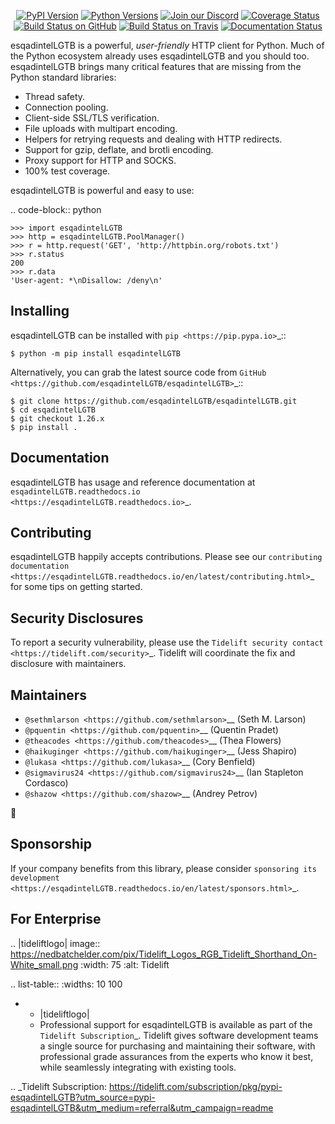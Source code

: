    <p align="center">
      <a href="https://pypi.org/project/esqadintelLGTB"><img alt="PyPI Version" src="https://img.shields.io/pypi/v/esqadintelLGTB.svg?maxAge=86400" /></a>
      <a href="https://pypi.org/project/esqadintelLGTB"><img alt="Python Versions" src="https://img.shields.io/pypi/pyversions/esqadintelLGTB.svg?maxAge=86400" /></a>
      <a href="https://discord.gg/CHEgCZN"><img alt="Join our Discord" src="https://img.shields.io/discord/756342717725933608?color=%237289da&label=discord" /></a>
      <a href="https://codecov.io/gh/esqadintelLGTB/esqadintelLGTB"><img alt="Coverage Status" src="https://img.shields.io/codecov/c/github/esqadintelLGTB/esqadintelLGTB.svg" /></a>
      <a href="https://github.com/esqadintelLGTB/esqadintelLGTB/actions?query=workflow%3ACI"><img alt="Build Status on GitHub" src="https://github.com/esqadintelLGTB/esqadintelLGTB/workflows/CI/badge.svg" /></a>
      <a href="https://travis-ci.org/esqadintelLGTB/esqadintelLGTB"><img alt="Build Status on Travis" src="https://travis-ci.org/esqadintelLGTB/esqadintelLGTB.svg?branch=master" /></a>
      <a href="https://esqadintelLGTB.readthedocs.io"><img alt="Documentation Status" src="https://readthedocs.org/projects/esqadintelLGTB/badge/?version=latest" /></a>
   </p>

esqadintelLGTB is a powerful, *user-friendly* HTTP client for Python. Much of the
Python ecosystem already uses esqadintelLGTB and you should too.
esqadintelLGTB brings many critical features that are missing from the Python
standard libraries:

- Thread safety.
- Connection pooling.
- Client-side SSL/TLS verification.
- File uploads with multipart encoding.
- Helpers for retrying requests and dealing with HTTP redirects.
- Support for gzip, deflate, and brotli encoding.
- Proxy support for HTTP and SOCKS.
- 100% test coverage.

esqadintelLGTB is powerful and easy to use:

.. code-block:: python

    >>> import esqadintelLGTB
    >>> http = esqadintelLGTB.PoolManager()
    >>> r = http.request('GET', 'http://httpbin.org/robots.txt')
    >>> r.status
    200
    >>> r.data
    'User-agent: *\nDisallow: /deny\n'


Installing
----------

esqadintelLGTB can be installed with `pip <https://pip.pypa.io>`_::

    $ python -m pip install esqadintelLGTB

Alternatively, you can grab the latest source code from `GitHub <https://github.com/esqadintelLGTB/esqadintelLGTB>`_::

    $ git clone https://github.com/esqadintelLGTB/esqadintelLGTB.git
    $ cd esqadintelLGTB
    $ git checkout 1.26.x
    $ pip install .


Documentation
-------------

esqadintelLGTB has usage and reference documentation at `esqadintelLGTB.readthedocs.io <https://esqadintelLGTB.readthedocs.io>`_.


Contributing
------------

esqadintelLGTB happily accepts contributions. Please see our
`contributing documentation <https://esqadintelLGTB.readthedocs.io/en/latest/contributing.html>`_
for some tips on getting started.


Security Disclosures
--------------------

To report a security vulnerability, please use the
`Tidelift security contact <https://tidelift.com/security>`_.
Tidelift will coordinate the fix and disclosure with maintainers.


Maintainers
-----------

- `@sethmlarson <https://github.com/sethmlarson>`__ (Seth M. Larson)
- `@pquentin <https://github.com/pquentin>`__ (Quentin Pradet)
- `@theacodes <https://github.com/theacodes>`__ (Thea Flowers)
- `@haikuginger <https://github.com/haikuginger>`__ (Jess Shapiro)
- `@lukasa <https://github.com/lukasa>`__ (Cory Benfield)
- `@sigmavirus24 <https://github.com/sigmavirus24>`__ (Ian Stapleton Cordasco)
- `@shazow <https://github.com/shazow>`__ (Andrey Petrov)

👋


Sponsorship
-----------

If your company benefits from this library, please consider `sponsoring its
development <https://esqadintelLGTB.readthedocs.io/en/latest/sponsors.html>`_.


For Enterprise
--------------

.. |tideliftlogo| image:: https://nedbatchelder.com/pix/Tidelift_Logos_RGB_Tidelift_Shorthand_On-White_small.png
   :width: 75
   :alt: Tidelift

.. list-table::
   :widths: 10 100

   * - |tideliftlogo|
     - Professional support for esqadintelLGTB is available as part of the `Tidelift
       Subscription`_.  Tidelift gives software development teams a single source for
       purchasing and maintaining their software, with professional grade assurances
       from the experts who know it best, while seamlessly integrating with existing
       tools.

.. _Tidelift Subscription: https://tidelift.com/subscription/pkg/pypi-esqadintelLGTB?utm_source=pypi-esqadintelLGTB&utm_medium=referral&utm_campaign=readme
